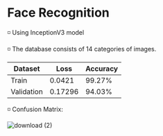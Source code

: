 # Face Recognition

◽ Using InceptionV3 model

◽ The database consists of 14 categories of images.


| Dataset       | Loss        | Accuracy |
| -------       | ---         | ---      |
| Train         |    0.0421   | 99.27%   | 
| Validation    |    0.17296  | 94.03%   | 


◽ Confusion Matrix:

![download (2)](https://github.com/SajedehGharabadian/Deep_Learning_Pylearn7/assets/76538787/6c909114-7d61-4ca3-b2ce-f77646b694b4)
